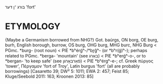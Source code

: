 בורג
־ן
דער
'fort'

ETYMOLOGY
===========
{Maybe a Germanism borrowed from NHG?}
Got. baúrgs, ON borg, OE burg, burh, English borough, burrow, OS burg, OHG burg, MHG burc, NHG Burg < PGmc. *burg- (root noun) < PIE *bʰérǵʰ-/*br̥ĝʰ- (or *bʰr(ǵ)ʰ-); perhaps related to PGmc. *berga- 'mountain' (see באַרג) < PIE *bʰerǵʰ-o-, or to *bergan- 'to keep safe' (see פֿאַרבאָרגן) < PIE *bʰérgʰ-e-; cf. Greek πύργος 'tower', Πέργαμον 'fort of Troy', Latin burgus 'fort' (all are probably borrowings)
[Casaretto 39; DW² 5: 1011; EWA 2: 457; Feist 85; Kluge/Seebold 2011: 163; Kroonen 2013: 85]